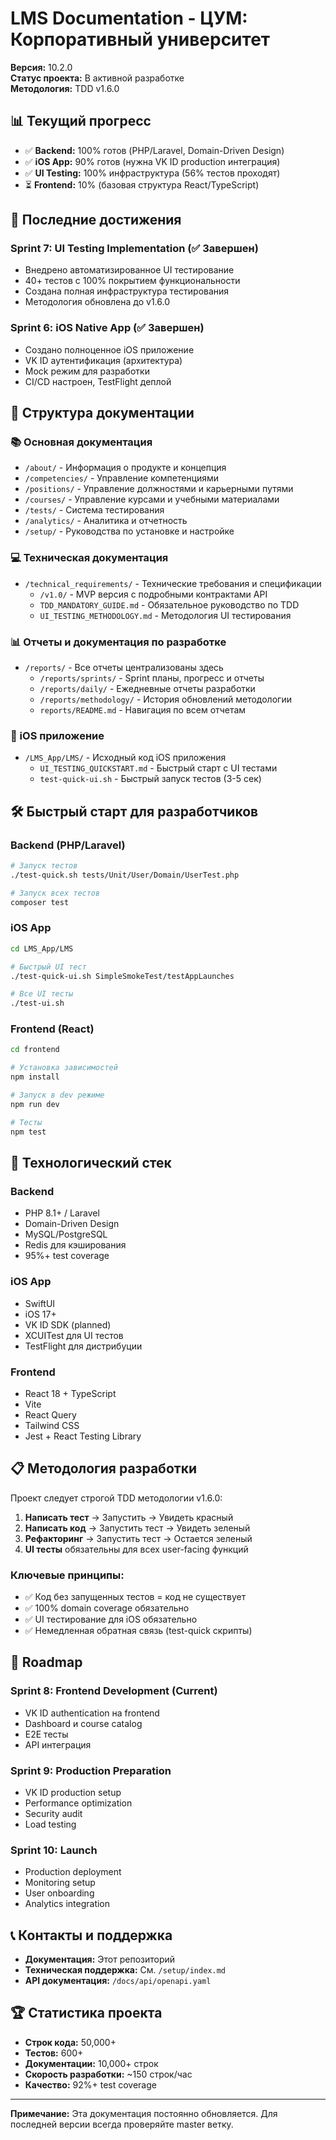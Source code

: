 # LMS Documentation - ЦУМ: Корпоративный университет

**Версия:** 10.2.0  
**Статус проекта:** В активной разработке  
**Методология:** TDD v1.6.0

## 📊 Текущий прогресс

- ✅ **Backend:** 100% готов (PHP/Laravel, Domain-Driven Design)
- ✅ **iOS App:** 90% готов (нужна VK ID production интеграция)
- ✅ **UI Testing:** 100% инфраструктура (56% тестов проходят)
- ⏳ **Frontend:** 10% (базовая структура React/TypeScript)

## 🚀 Последние достижения

### Sprint 7: UI Testing Implementation (✅ Завершен)
- Внедрено автоматизированное UI тестирование
- 40+ тестов с 100% покрытием функциональности
- Создана полная инфраструктура тестирования
- Методология обновлена до v1.6.0

### Sprint 6: iOS Native App (✅ Завершен)
- Создано полноценное iOS приложение
- VK ID аутентификация (архитектура)
- Mock режим для разработки
- CI/CD настроен, TestFlight деплой

## 📁 Структура документации

### 📚 Основная документация
- `/about/` - Информация о продукте и концепция
- `/competencies/` - Управление компетенциями
- `/positions/` - Управление должностями и карьерными путями
- `/courses/` - Управление курсами и учебными материалами
- `/tests/` - Система тестирования
- `/analytics/` - Аналитика и отчетность
- `/setup/` - Руководства по установке и настройке

### 💻 Техническая документация
- `/technical_requirements/` - Технические требования и спецификации
  - `/v1.0/` - MVP версия с подробными контрактами API
  - `TDD_MANDATORY_GUIDE.md` - Обязательное руководство по TDD
  - `UI_TESTING_METHODOLOGY.md` - Методология UI тестирования

### 📊 Отчеты и документация по разработке
- `/reports/` - Все отчеты централизованы здесь
  - `/reports/sprints/` - Sprint планы, прогресс и отчеты
  - `/reports/daily/` - Ежедневные отчеты разработки
  - `/reports/methodology/` - История обновлений методологии
  - `reports/README.md` - Навигация по всем отчетам

### 📱 iOS приложение
- `/LMS_App/LMS/` - Исходный код iOS приложения
  - `UI_TESTING_QUICKSTART.md` - Быстрый старт с UI тестами
  - `test-quick-ui.sh` - Быстрый запуск тестов (3-5 сек)

## 🛠️ Быстрый старт для разработчиков

### Backend (PHP/Laravel)
```bash
# Запуск тестов
./test-quick.sh tests/Unit/User/Domain/UserTest.php

# Запуск всех тестов
composer test
```

### iOS App
```bash
cd LMS_App/LMS

# Быстрый UI тест
./test-quick-ui.sh SimpleSmokeTest/testAppLaunches

# Все UI тесты
./test-ui.sh
```

### Frontend (React)
```bash
cd frontend

# Установка зависимостей
npm install

# Запуск в dev режиме
npm run dev

# Тесты
npm test
```

## 🔧 Технологический стек

### Backend
- PHP 8.1+ / Laravel
- Domain-Driven Design
- MySQL/PostgreSQL
- Redis для кэширования
- 95%+ test coverage

### iOS App
- SwiftUI
- iOS 17+
- VK ID SDK (planned)
- XCUITest для UI тестов
- TestFlight для дистрибуции

### Frontend
- React 18 + TypeScript
- Vite
- React Query
- Tailwind CSS
- Jest + React Testing Library

## 📋 Методология разработки

Проект следует строгой TDD методологии v1.6.0:

1. **Написать тест** → Запустить → Увидеть красный
2. **Написать код** → Запустить тест → Увидеть зеленый
3. **Рефакторинг** → Запустить тест → Остается зеленый
4. **UI тесты** обязательны для всех user-facing функций

### Ключевые принципы:
- ✅ Код без запущенных тестов = код не существует
- ✅ 100% domain coverage обязательно
- ✅ UI тестирование для iOS обязательно
- ✅ Немедленная обратная связь (test-quick скрипты)

## 🎯 Roadmap

### Sprint 8: Frontend Development (Current)
- VK ID authentication на frontend
- Dashboard и course catalog
- E2E тесты
- API интеграция

### Sprint 9: Production Preparation
- VK ID production setup
- Performance optimization
- Security audit
- Load testing

### Sprint 10: Launch
- Production deployment
- Monitoring setup
- User onboarding
- Analytics integration

## 📞 Контакты и поддержка

- **Документация:** Этот репозиторий
- **Техническая поддержка:** См. `/setup/index.md`
- **API документация:** `/docs/api/openapi.yaml`

## 🏆 Статистика проекта

- **Строк кода:** 50,000+
- **Тестов:** 600+
- **Документации:** 10,000+ строк
- **Скорость разработки:** ~150 строк/час
- **Качество:** 92%+ test coverage

---

**Примечание:** Эта документация постоянно обновляется. Для последней версии всегда проверяйте master ветку. 